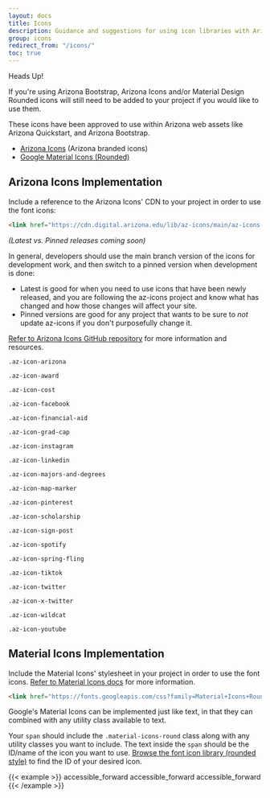 ```yaml
---
layout: docs
title: Icons
description: Guidance and suggestions for using icon libraries with Arizona Bootstrap.
group: icons
redirect_from: "/icons/"
toc: true
---
```


<div class="alert alert-warning" role="alert">
  <p class="h4 alert-heading">Heads Up!</p>
  If you're using Arizona Bootstrap, Arizona Icons and/or Material Design Rounded icons will still need
  to be added to your project if you would like to use them.
</div>

These icons have been approved to use within Arizona web assets like Arizona
Quickstart, and Arizona Bootstrap.

- [Arizona Icons](https://github.com/az-digital/az-icons) (Arizona branded icons)
- [Google Material Icons (Rounded)](https://fonts.google.com/icons?icon.style=Rounded&icon.set=Material+Icons)

## Arizona Icons Implementation

Include a reference to the Arizona Icons' CDN to your project in order to use the font icons:

```html
<link href="https://cdn.digital.arizona.edu/lib/az-icons/main/az-icons-styles.css" rel="stylesheet">
```

*(Latest vs. Pinned releases coming soon)*

In general, developers should use the main branch version of the icons for development work, and then switch to a pinned version when development is done:

- Latest is good for when you need to use icons that have been newly released, and you are following the az-icons project and know what has changed and how those changes will affect your site.
- Pinned versions are good for any project that wants to be sure to _not_ update az-icons if you don't purposefully change it.

[Refer to Arizona Icons GitHub repository](https://github.com/az-digital/az-icons) for more information and resources.

<div class="row">
  <div class="col-6 col-md-3 col-sm-1 col-lg-3">
    <div class="text-center mb-4">
      <p class="fs-2 mb-2"><i class="az-icon-arizona"></i></p>
      <p class="small"><code class="text-blue">.az-icon-arizona</code></p>
    </div>
  </div>
  <div class="col-6 col-md-3 col-sm-1 col-lg-3">
    <div class="text-center mb-4">
      <p class="fs-2 mb-2"><i class="az-icon-award"></i></p>
      <p class="small"><code class="text-blue">.az-icon-award</code></p>
    </div>
  </div>
  <div class="col-6 col-md-3 col-sm-1 col-lg-3">
    <div class="text-center mb-4">
      <p class="fs-2 mb-2"><i class="az-icon-cost"></i></p>
      <p class="small"><code class="text-blue">.az-icon-cost</code></p>
    </div>
  </div>
  <div class="col-6 col-md-3 col-sm-1 col-lg-3">
    <div class="text-center mb-4">
      <p class="fs-2 mb-2"><i class="az-icon-facebook"></i></p>
      <p class="small"><code class="text-blue">.az-icon-facebook</code></p>
    </div>
  </div>
  <div class="col-6 col-md-3 col-sm-1 col-lg-3">
    <div class="text-center mb-4">
      <p class="fs-2 mb-2"><i class="az-icon-financial-aid"></i></p>
      <p class="small"><code class="text-blue">.az-icon-financial-aid</code></p>
    </div>
  </div>
  <div class="col-6 col-md-3 col-sm-1 col-lg-3">
    <div class="text-center mb-4">
      <p class="fs-2 mb-2"><i class="az-icon-grad-cap"></i></p>
      <p class="small"><code class="text-blue">.az-icon-grad-cap</code></p>
    </div>
  </div>
  <div class="col-6 col-md-3 col-sm-1 col-lg-3">
    <div class="text-center mb-4">
      <p class="fs-2 mb-2"><i class="az-icon-instagram"></i></p>
      <p class="small"><code class="text-blue">.az-icon-instagram</code></p>
    </div>
  </div>
  <div class="col-6 col-md-3 col-sm-1 col-lg-3">
    <div class="text-center mb-4">
      <p class="fs-2 mb-2"><i class="az-icon-linkedin"></i></p>
      <p class="small"><code class="text-blue">.az-icon-linkedin</code></p>
    </div>
  </div>
  <div class="col-6 col-md-3 col-sm-1 col-lg-3">
    <div class="text-center mb-4">
      <p class="fs-2 mb-2"><i class="az-icon-majors-and-degrees"></i></p>
      <p class="small"><code class="text-blue">.az-icon-majors-and-degrees</code></p>
    </div>
  </div>
  <div class="col-6 col-md-3 col-sm-1 col-lg-3">
    <div class="text-center mb-4">
      <p class="fs-2 mb-2"><i class="az-icon-map-marker"></i></p>
      <p class="small"><code class="text-blue">.az-icon-map-marker</code></p>
    </div>
  </div>
  <div class="col-6 col-md-3 col-sm-1 col-lg-3">
    <div class="text-center mb-4">
      <p class="fs-2 mb-2"><i class="az-icon-pinterest"></i></p>
      <p class="small"><code class="text-blue">.az-icon-pinterest</code></p>
    </div>
  </div>
  <div class="col-6 col-md-3 col-sm-1 col-lg-3">
    <div class="text-center mb-4">
      <p class="fs-2 mb-2"><i class="az-icon-scholarship"></i></p>
      <p class="small"><code class="text-blue">.az-icon-scholarship</code></p>
    </div>
  </div>
  <div class="col-6 col-md-3 col-sm-1 col-lg-3">
    <div class="text-center mb-4">
      <p class="fs-2 mb-2"><i class="az-icon-sign-post"></i></p>
      <p class="small"><code class="text-blue">.az-icon-sign-post</code></p>
    </div>
  </div>
  <div class="col-6 col-md-3 col-sm-1 col-lg-3">
    <div class="text-center mb-4">
      <p class="fs-2 mb-2"><i class="az-icon-spotify"></i></p>
      <p class="small"><code class="text-blue">.az-icon-spotify</code></p>
    </div>
  </div>
  <div class="col-6 col-md-3 col-sm-1 col-lg-3">
    <div class="text-center mb-4">
      <p class="fs-2 mb-2"><i class="az-icon-spring-fling"></i></p>
      <p class="small"><code class="text-blue">.az-icon-spring-fling</code></p>
    </div>
  </div>
  <div class="col-6 col-md-3 col-sm-1 col-lg-3">
    <div class="text-center mb-4">
      <p class="fs-2 mb-2"><i class="az-icon-tiktok"></i></p>
      <p class="small"><code class="text-blue">.az-icon-tiktok</code></p>
    </div>
  </div>
  <div class="col-6 col-md-3 col-sm-1 col-lg-3">
    <div class="text-center mb-4">
      <p class="fs-2 mb-2"><i class="az-icon-twitter"></i></p>
      <p class="small"><code class="text-blue">.az-icon-twitter</code></p>
    </div>
  </div>
  <div class="col-6 col-md-3 col-sm-1 col-lg-3">
    <div class="text-center mb-4">
      <p class="fs-2 mb-2"><i class="az-icon-x-twitter"></i></p>
      <p class="small"><code class="text-blue">.az-icon-x-twitter</code></p>
    </div>
  </div>
  <div class="col-6 col-md-3 col-sm-1 col-lg-3">
    <div class="text-center mb-4">
      <p class="fs-2 mb-2"><i class="az-icon-wildcat"></i></p>
      <p class="small"><code class="text-blue">.az-icon-wildcat</code></p>
    </div>
  </div>
  <div class="col-6 col-md-3 col-sm-1 col-lg-3">
    <div class="text-center mb-4">
      <p class="fs-2 mb-2"><i class="az-icon-youtube"></i></p>
      <p class="small"><code class="text-blue">.az-icon-youtube</code></p>
    </div>
  </div>
</div>

## Material Icons Implementation

Include the Material Icons' stylesheet in your project in order to use the font icons. [Refer to Material Icons docs](https://developers.google.com/fonts/docs/material_icons#icon_font_for_the_web) for more information.

```html
<link href="https://fonts.googleapis.com/css?family=Material+Icons+Round" rel="stylesheet">
```


Google's Material Icons can be implemented just like text, in that they can combined with any utility class available to text.

Your `span` should include the `.material-icons-round` class along with any utility classes you want to include. The text inside the `span` should be the ID/name of the icon you want to use. [Browse the font icon library (rounded style)](https://fonts.google.com/icons?icon.style=Rounded&icon.set=Material+Icons) to find the ID of your desired icon.

{{< example >}}
<span class="material-icons-round text-sky display-4">accessible_forward</span>
<span class="material-icons-round text-azurite display-3">accessible_forward</span>
<span class="material-icons-round text-blue display-1">accessible_forward</span>
{{< /example >}}
